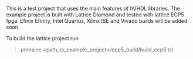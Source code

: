 This is a test project that uses the main features of hVHDL libraries. The example project is built with Lattice Diamond and tested with lattice ECP5 fpga. Efinix Efinity, Intel Quartus, Xilinx ISE and Vivado builds will be added soon.

To build the lattice project run
> pnmainc <path_to_example_project>/ecp5_build/build_ecp5.tcl
